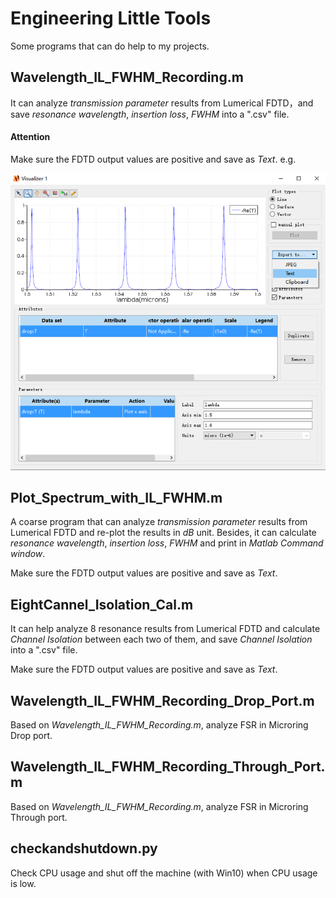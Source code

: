 # Engineering Little Tools
 Some programs that can do help to my projects.

## Wavelength_IL_FWHM_Recording.m

It can analyze *transmission parameter* results from Lumerical FDTD，and save *resonance wavelength*, *insertion loss*, *FWHM* into a ".csv" file.

#### Attention

Make sure the FDTD output values are positive and save as *Text*. e.g. 

![example](pictures/example.png)

## Plot_Spectrum_with_IL_FWHM.m

A coarse program that can analyze *transmission parameter* results from Lumerical FDTD and re-plot the results in *dB* unit. Besides, it can calculate *resonance wavelength*, *insertion loss*, *FWHM* and print in *Matlab Command window*. 

Make sure the FDTD output values are positive and save as *Text*.



## EightCannel_Isolation_Cal.m

It can help analyze 8 resonance results from Lumerical FDTD and calculate *Channel Isolation* between each two of them, and save *Channel Isolation* into a ".csv" file.

Make sure the FDTD output values are positive and save as *Text*.



## Wavelength_IL_FWHM_Recording_Drop_Port.m

Based on *Wavelength_IL_FWHM_Recording.m*, analyze FSR in Microring Drop port.



## Wavelength_IL_FWHM_Recording_Through_Port.m

Based on *Wavelength_IL_FWHM_Recording.m*, analyze FSR in Microring Through port.



## checkandshutdown.py

Check CPU usage and shut off the machine (with Win10) when CPU usage is low.

